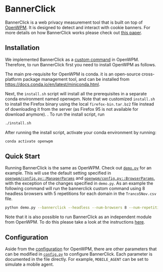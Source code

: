
BannerClick
=======

BannerClick is a web privacy measurement tool that is built on top of [OpenWPM](https://github.com/openwpm/OpenWPM).
It is designed to detect and interact with cookie banners.
For more details on how BannerClick works please check out [this paper]().


Installation
------------

We implemented BannerClick as a [custom command](https://github.com/openwpm/OpenWPM/blob/master/custom_command.py) in OpenWPM. Therefore, to run BannerClick first you need to install OpenWPM as follows.

The main pre-requisite for OpenWPM is conda. it is an open-source cross-platform package management tool, and can be installed from https://docs.conda.io/en/latest/miniconda.html.


Next, the `install.sh` script will install all the prerequisites in a separate conda environment named openwpm. Note that we customized `install.sh` to install the Firefox binary using the local `firefox-bin.tar.bz2` file instead of downloading it from the server (as Firefox 95 is not available for download anymore).
. To run the install script, run

```bash
./install.sh
```

After running the install script, activate your conda environment by running:

```bash
conda activate openwpm
```

Quick Start
-----------

Running BannerClick is the same as OpenWPM. Check out
[`demo.py`](https://github.com/bannerclick/bannerclick/blob/bannerclick_v0.18.0/demo.py) for an example. This will use the default setting specified in
[`openwpm/config.py::ManagerParams`](https://github.com/bannerclick/bannerclick/blob/bannerclick_v0.18.0/openwpm/config.py#L110) and
[`openwpm/config.py::BrowserParams`](https://github.com/bannerclick/bannerclick/blob/bannerclick_v0.18.0/openwpm/config.py#L71), with the exception of the changes
specified in `demo.py`. As an example the following command will run the bannerclick custom command using 8 headless browsers with 5 repetitions for each domain in the `Tranco5Nov.csv` file.

```bash 
python demo.py --bannerclick --headless --num-browsers 8 --num-repetitions 5 ./bannerclick/input-files/Tranco5Nov.csv
```

Note that it is also possible to run BannerClick as an independent module from OpenWPM. To do this please take a look at the instructions [here](https://github.com/bannerclick/bannerclick/tree/bannerclick_v0.18.0/bannerclick#banner-detection-package).

Configuration
-----------

Aside from the [configuration](https://github.com/openwpm/OpenWPM/blob/master/docs/Configuration.md) for OpenWPM, there are other parameters that can be modified in [`config.py`](https://github.com/bannerclick/bannerclick/blob/bannerclick_v0.18.0/bannerclick/config.py) to configure BannerClick. Each parameter is documented in the file directly. For example, `MOBILE_AGENT` can be set to simulate a mobile agent.
